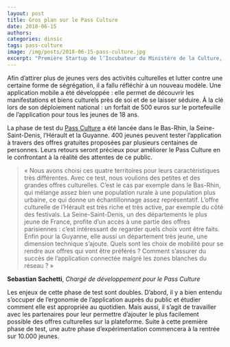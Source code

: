 ```yaml
---
layout: post
title: Gros plan sur le Pass Culture
date: 2018-06-15
authors:
categories: dinsic
tags: pass-culture
image: /img/posts/2018-06-15-pass-culture.jpg
excerpt: "Première Startup de l’Incubateur du Ministère de la Culture, le Pass Culture entre officiellement en phase de test grandeur nature sur quatre territoires."
---
```

Afin d’attirer plus de jeunes vers des activités culturelles et lutter contre une certaine forme de ségrégation, il a fallu réfléchir à un nouveau modèle. Une application mobile a été développée : elle permet de découvrir les manifestations et biens culturels près de soi et de se laisser séduire. À la clé lors de son déploiement national : un forfait de 500 euros sur le portefeuille de l’application pour tous les jeunes de 18 ans.

La phase de test du [Pass Culture](https://beta.gouv.fr/startup/pass-culture.html) a été lancée dans le Bas-Rhin, la Seine-Saint-Denis, l’Hérault et la Guyanne. 400 jeunes peuvent tester l’application à travers des offres gratuites proposées par plusieurs centaines de personnes. Leurs retours seront précieux pour améliorer le Pass Culture en le confrontant à la réalité des attentes de ce public.

> « Nous avons choisi ces quatre territoires pour leurs caractéristiques très différentes. Avec ce test, nous voulions des petites et des grandes offres culturelles. C’est le cas par exemple dans le Bas-Rhin, qui mélange assez bien une population rurale à une population plus urbaine, ce qui donne un échantillonnage assez représentatif. L’offre culturelle de l’Hérault est très riche et très active, par exemple du côté des festivals. La Seine-Saint-Denis, un des départements le plus jeune de France, profite d’un accès à une partie des offres parisiennes : c’est intéressant de regarder quels choix vont être faits. Enfin pour la Guyanne, elle aussi un département très jeune, une dimension technique s’ajoute. Quels sont les choix de mobilité pour se rendre aux offres qui vont être préférés ? Comment s’assurer du succès de l’application connectée malgré les zones blanches du réseau ? »

**Sebastian Sachetti**, *Chargé de développement pour le Pass Culture*

Les enjeux de cette phase de test sont doubles. D’abord, il y a bien entendu s’occuper de l’ergonomie de l’application auprès du public et étudier comment elle est appropriée au quotidien. Mais aussi, il s’agit de travailler avec les partenaires pour leur permettre d’ajouter le plus facilement possible des offres culturelles sur la plateforme. Suite à cette première phase de test, une autre phase d’expérimentation commencera à la rentrée sur 10.000 jeunes.
